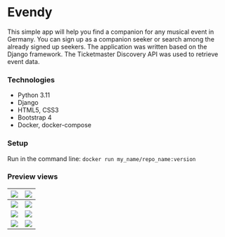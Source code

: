 
# Evendy     

This simple app will help you find a companion for any musical event in Germany. You can sign up as a companion seeker or search among the already signed up seekers.
The application was written based on the Django framework. The Ticketmaster Discovery API was used to retrieve event data.


### Technologies
<ul>
<li>Python 3.11</li>
<li>Django</li>
<li>HTML5, CSS3</li>
<li>Bootstrap 4</li>
<li>Docker, docker-compose</li>
</ul>

### Setup
Run in the command line:
```docker run my_name/repo_name:version```


### Preview views

<img src="evendy_project/views_img/main_page.jpg">|<img src="evendy_project/views_img/main_page.jpg">
:-------------------------:|:-------------------------:
<img src="evendy_project/views_img/main_page.jpg">|<img src="evendy_project/views_img/main_page.jpg">
<img src="evendy_project/views_img/main_page.jpg">|<img src="evendy_project/views_img/main_page.jpg">
<img src="evendy_project/views_img/main_page.jpg">|<img src="evendy_project/views_img/main_page.jpg">